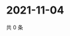# 2021-11-04

共 0 条

<!-- BEGIN WEIBO -->
<!-- 最后更新时间 Thu Nov 04 2021 03:07:19 GMT+0800 (China Standard Time) -->

<!-- END WEIBO -->
